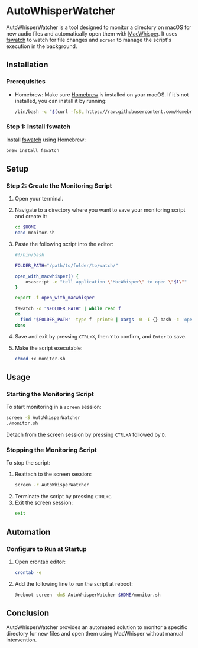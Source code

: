 # AutoWhisperWatcher

AutoWhisperWatcher is a tool designed to monitor a directory on macOS for new audio files and automatically open them with [MacWhisper](https://goodsnooze.gumroad.com/l/macwhisper). It uses [fswatch](https://github.com/emcrisostomo/fswatch) to watch for file changes and `screen` to manage the script's execution in the background.

## Installation

### Prerequisites

- Homebrew: Make sure [Homebrew](https://raw.githubusercontent.com/Homebrew/) is installed on your macOS. If it's not installed, you can install it by running:
  ```bash
  /bin/bash -c "$(curl -fsSL https://raw.githubusercontent.com/Homebrew/install/HEAD/install.sh)"
  ```

### Step 1: Install fswatch

Install [fswatch](https://github.com/emcrisostomo/fswatch) using Homebrew:

```bash
brew install fswatch
```

## Setup

### Step 2: Create the Monitoring Script

1. Open your terminal.
2. Navigate to a directory where you want to save your monitoring script and create it:
   ```bash
   cd $HOME
   nano monitor.sh
   ```
3. Paste the following script into the editor:
   ```bash
   #!/bin/bash

   FOLDER_PATH="/path/to/folder/to/watch/"

   open_with_macwhisper() {
       osascript -e "tell application \"MacWhisper\" to open \"$1\""
   }

   export -f open_with_macwhisper

   fswatch -o "$FOLDER_PATH" | while read f
   do
     find "$FOLDER_PATH" -type f -print0 | xargs -0 -I {} bash -c 'open_with_macwhisper "$@"' _ {}
   done
   ```
4. Save and exit by pressing `CTRL+X`, then `Y` to confirm, and `Enter` to save.

5. Make the script executable:
   ```bash
   chmod +x monitor.sh
   ```

## Usage

### Starting the Monitoring Script

To start monitoring in a `screen` session:

```bash
screen -S AutoWhisperWatcher
./monitor.sh
```

Detach from the screen session by pressing `CTRL+A` followed by `D`.

### Stopping the Monitoring Script

To stop the script:

1. Reattach to the screen session:
   ```bash
   screen -r AutoWhisperWatcher
   ```
2. Terminate the script by pressing `CTRL+C`.
3. Exit the screen session:
   ```bash
   exit
   ```

## Automation

### Configure to Run at Startup

1. Open crontab editor:
   ```bash
   crontab -e
   ```
2. Add the following line to run the script at reboot:
   ```bash
   @reboot screen -dmS AutoWhisperWatcher $HOME/monitor.sh
   ```

## Conclusion

AutoWhisperWatcher provides an automated solution to monitor a specific directory for new files and open them using MacWhisper without manual intervention.
